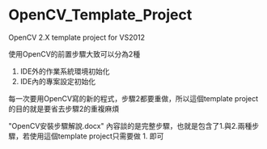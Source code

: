 OpenCV_Template_Project
=======================

OpenCV 2.X template project for VS2012

使用OpenCV的前置步驟大致可以分為2種

1. IDE外的作業系統環境初始化
2. IDE內的專案設定初始化


每一次要用OpenCV寫的新的程式，步驟2都要重做，所以這個template project的目的就是要省去步驟2的重複麻煩

"OpenCV安裝步驟解說.docx" 內容談的是完整步驟，也就是包含了1.與2.兩種步驟，若使用這個template project只需要做 1. 即可
